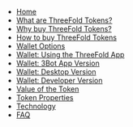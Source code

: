 * [Home](/)
* [What are ThreeFold Tokens?](what_are_tfts.md)
* [Why buy ThreeFold Tokens?](why_buy_tft.md)
* [How to buy ThreeFold Tokens](how_to_buy/README.md)
* [Wallet Options]()
* [Wallet: Using the ThreeFold App](threefold_app.md)
* [Wallet: 3Bot App Version]()
* [Wallet: Desktop Version]()
* [Wallet: Developer Version]()
* [Value of the Token](token_issuance_economy.md)
* [Token Properties](token_properties.md)
* [Technology](technology/README.md)
* [FAQ](faq/README.md)
